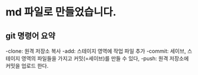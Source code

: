 # md 파일로 만들었습니다.

## git 명령어 요약

-clone: 원격 저장소 복사
-add: 스테이지 영역에 작업 파일 추가
-commit: 세이브, 스테이지 영역의 파일들을 가지고 커밋(=세이브)를 만들 수 있다,
-push: 원격 저장소에 커밋을 업로드 한다.

